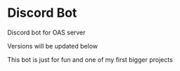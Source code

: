 # Discord Bot
 Discord bot for OAS server

 Versions will be updated below

 This bot is just for fun and one of my first bigger projects